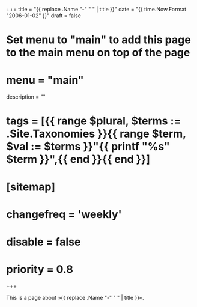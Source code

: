 +++
title = "{{ replace .Name "-" " " | title }}"
date = "{{ time.Now.Format "2006-01-02" }}"
draft = false
# Set menu to "main" to add this page to the main menu on top of the page
# menu = "main"
description = ""
# tags = [{{ range $plural, $terms := .Site.Taxonomies }}{{ range $term, $val := $terms }}"{{ printf "%s" $term }}",{{ end }}{{ end }}]
# [sitemap]
#   changefreq = 'weekly'
#   disable = false
#   priority = 0.8
+++

This is a page about »{{ replace .Name "-" " " | title }}«.
